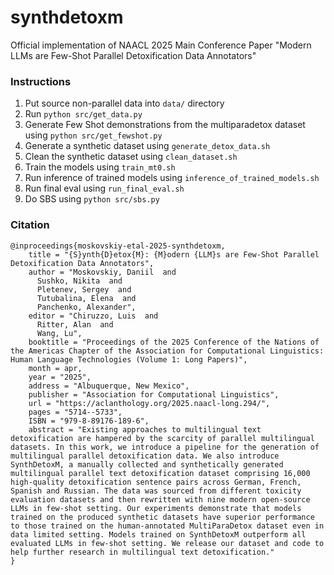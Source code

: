 # synthdetoxm

Official implementation of NAACL 2025 Main Conference Paper "Modern LLMs are Few-Shot Parallel Detoxification Data Annotators"


### Instructions

1. Put source non-parallel data into `data/` directory
2. Run `python src/get_data.py`
3. Generate Few Shot demonstrations from the multiparadetox dataset using `python src/get_fewshot.py`
4. Generate a synthetic dataset using `generate_detox_data.sh`
5. Clean the synthetic dataset using `clean_dataset.sh`
6. Train the models using `train_mt0.sh`
7. Run inference of trained models using `inference_of_trained_models.sh`
8. Run final eval using `run_final_eval.sh`
9. Do SBS using `python src/sbs.py`


### Citation

```
@inproceedings{moskovskiy-etal-2025-synthdetoxm,
    title = "{S}ynth{D}etox{M}: {M}odern {LLM}s are Few-Shot Parallel Detoxification Data Annotators",
    author = "Moskovskiy, Daniil  and
      Sushko, Nikita  and
      Pletenev, Sergey  and
      Tutubalina, Elena  and
      Panchenko, Alexander",
    editor = "Chiruzzo, Luis  and
      Ritter, Alan  and
      Wang, Lu",
    booktitle = "Proceedings of the 2025 Conference of the Nations of the Americas Chapter of the Association for Computational Linguistics: Human Language Technologies (Volume 1: Long Papers)",
    month = apr,
    year = "2025",
    address = "Albuquerque, New Mexico",
    publisher = "Association for Computational Linguistics",
    url = "https://aclanthology.org/2025.naacl-long.294/",
    pages = "5714--5733",
    ISBN = "979-8-89176-189-6",
    abstract = "Existing approaches to multilingual text detoxification are hampered by the scarcity of parallel multilingual datasets. In this work, we introduce a pipeline for the generation of multilingual parallel detoxification data. We also introduce SynthDetoxM, a manually collected and synthetically generated multilingual parallel text detoxification dataset comprising 16,000 high-quality detoxification sentence pairs across German, French, Spanish and Russian. The data was sourced from different toxicity evaluation datasets and then rewritten with nine modern open-source LLMs in few-shot setting. Our experiments demonstrate that models trained on the produced synthetic datasets have superior performance to those trained on the human-annotated MultiParaDetox dataset even in data limited setting. Models trained on SynthDetoxM outperform all evaluated LLMs in few-shot setting. We release our dataset and code to help further research in multilingual text detoxification."
}
```
